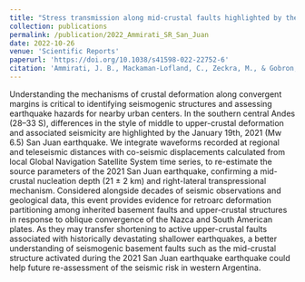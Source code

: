 ```yaml
---
title: "Stress transmission along mid-crustal faults highlighted by the 2021 Mw 6.5 San Juan (Argentina) earthquake"
collection: publications
permalink: /publication/2022_Ammirati_SR_San_Juan
date: 2022-10-26
venue: 'Scientific Reports'
paperurl: 'https://doi.org/10.1038/s41598-022-22752-6'
citation: 'Ammirati, J. B., Mackaman-Lofland, C., Zeckra, M., & Gobron, K. (2022). &quot;Stress transmission along mid-crustal faults highlighted by the 2021 Mw 6.5 San Juan (Argentina) earthquake.&quot; <i>Scientific Reports</i>. 12(1).'
---
```


Understanding the mechanisms of crustal deformation along convergent margins is critical to identifying seismogenic structures and assessing earthquake hazards for nearby urban centers. In the southern central Andes (28–33 S), differences in the style of middle to upper-crustal deformation and associated seismicity are highlighted by the January 19th, 2021 (Mw 6.5) San Juan earthquake. We integrate waveforms recorded at regional and teleseismic distances with co-seismic displacements calculated from local Global Navigation Satellite System time series, to re-estimate the source parameters of the 2021 San Juan earthquake, confirming a mid-crustal nucleation depth (21 ± 2 km) and right-lateral transpressional mechanism. Considered alongside decades of seismic observations and geological data, this event provides evidence for retroarc deformation partitioning among inherited basement faults and upper-crustal structures in response to oblique convergence of the Nazca and South American plates. As they may transfer shortening to active upper-crustal faults associated with historically devastating shallower earthquakes, a better understanding of seismogenic basement faults such as the mid-crustal structure activated during the 2021 San Juan earthquake earthquake could help future re-assessment of the seismic risk in western Argentina.